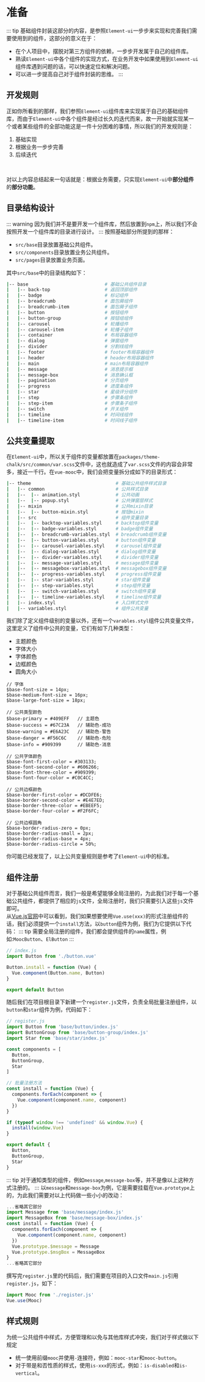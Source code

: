 # 准备
::: tip
基础组件封装这部分的内容，是参照`Element-ui`一步步来实现和完善我们需要使用到的组件，这部分的意义在于：
* 在个人项目中，摆脱对第三方组件的依赖，一步步开发属于自己的组件库。
* 熟读`Element-ui`中各个组件的实现方式，在业务开发中如果使用到`Element-ui`组件库遇到问题的话，可以快速定位和解决问题。
* 可以进一步提高自己对于组件封装的思维。
:::
## 开发规则
正如你所看到的那样，我们参照`Element-ui`组件库来实现属于自己的基础组件库，而由于`Element-ui`中各个组件是经过长久的迭代而来，故一开始就实现某一个或者某些组件的全部功能这是一件十分困难的事情，所以我们的开发规则是：
1. 基础实现
2. 根据业务一步步完善
3. 后续迭代
<br/>

对以上内容总结起来一句话就是：根据业务需要，只实现`Element-ui`中**部分组件**的**部分功能**。

## 目录结构设计
::: warning
因为我们并不是要开发一个组件库，然后放置到`npm`上，所以我们不会按照开发一个组件库的目录进行设计。
:::
按照基础部分所提到的那样：
* `src/base`目录放置基础公共组件。
* `src/components`目录放置业务公共组件。
* `src/pages`目录放置业务页面。

其中`src/base`中的目录结构如下：
```sh
|-- base                            # 基础公共组件目录
|   |-- back-top                    # 返回顶部组件
|   |-- badge                       # 标记组件 
|   |-- breadcrumb                  # 面包屑组件
|   |-- breadcrumb-item             # 面包屑子组件
|   |-- button                      # 按钮组件
|   |-- button-group                # 按钮组组件
|   |-- carousel                    # 轮播组件
|   |-- carousel-item               # 轮播子组件
|   |-- container                   # 布局容器组件
|   |-- dialog                      # 弹窗组件
|   |-- divider                     # 分割线组件
|   |-- footer                      # footer布局容器组件
|   |-- header                      # header布局容器组件
|   |-- main                        # main布局容器组件
|   |-- message                     # 消息提示框
|   |-- message-box                 # 消息确认框
|   |-- pagination                  # 分页组件
|   |-- progress                    # 进度条组件
|   |-- star                        # 星级评分组件
|   |-- step                        # 步骤条组件
|   |-- step-item                   # 步骤条子组件
|   |-- switch                      # 开关组件
|   |-- timeline                    # 时间线组件
|   |-- timeline-item               # 时间线子组件
```

## 公共变量提取
在`Element-ui`中，所以关于组件的变量都放置在`packages/theme-chalk/src/common/var.scss`文件中，这也就造成了`var.scss`文件的内容会非常多，接近一千行。在`vue-mooc`中，我们会把变量拆分成如下的目录形式：
```sh
|-- theme                               # 基础公共组件样式目录
|   |-- common                          # 公共样式目录
|   |--  |-- animation.styl             # 公共动画
|   |--  |-- popup.styl                 # 公共弹窗层样式
|   |-- mixin                           # 公共mixin目录
|   |--  |-- button-mixin.styl          # 按钮mixin
|   |-- src                             # 组件变量目录
|   |--  |-- backtop-variables.styl     # backtop组件变量
|   |--  |-- badge-variables.styl       # badge组件变量
|   |--  |-- breadcrumb-variables.styl  # breadcrumb组件变量
|   |--  |-- button-variables.styl      # button组件变量
|   |--  |-- carousel-variables.styl    # carousel组件变量
|   |--  |-- dialog-variables.styl      # dialog组件变量
|   |--  |-- divider-variables.styl     # divider组件变量
|   |--  |-- message-variables.styl     # message组件变量
|   |--  |-- messagebox-variables.styl  # messagebox组件变量
|   |--  |-- progress-variables.styl    # progress组件变量
|   |--  |-- star-variables.styl        # star组件变量
|   |--  |-- step-variables.styl        # step组件变量
|   |--  |-- switch-variables.styl      # switch组件变量
|   |--  |-- timeline-variables.styl    # timeline组件变量
|   |-- index.styl                      # 入口样式文件
|   |-- variables.styl                  # 组件公共变量
```

我们除了定义组件级别的变量以外，还有一个`varables.styl`组件公共变量文件，这里定义了组件中公共的变量，它们有如下几种类型：
* 主题颜色
* 字体大小
* 字体颜色
* 边框颜色
* 圆角大小

```stylus
// 字体
$base-font-size = 14px;
$base-medium-font-size = 16px;
$base-large-font-size = 18px;

// 公共类型颜色
$base-primary = #409EFF   // 主题色
$base-success = #67C23A   // 辅助色-成功
$base-warning = #E6A23C   // 辅助色-警告
$base-danger = #F56C6C    // 辅助色-危险
$base-info = #909399      // 辅助色-消息

// 公共字体颜色
$base-font-first-color = #303133;
$base-font-second-color = #606266;
$base-font-three-color = #909399;
$base-font-four-color = #C0C4CC;

// 公共边框颜色
$base-border-first-color = #DCDFE6;
$base-border-second-color = #E4E7ED;
$base-border-three-color = #EBEEF5;
$base-border-four-color = #F2F6FC;

// 公共边框圆角
$base-border-radius-zero = 0px;
$base-border-radius-small = 2px;
$base-border-radius-base = 4px;
$base-border-radius-circle = 50%;
```

你可能已经发现了，以上公共变量规则是参考了`Element-ui`中的标准。

## 组件注册
对于基础公共组件而言，我们一般是希望能够全局注册的，为此我们对于每一个基础公共组件，都提供了相应的`js`文件，全局注册时，我们只需要引入这些`js`文件即可。<br/>
从[Vue.js官网](https://cn.vuejs.org/v2/api/#Vue-use)中可以看到，我们如果想要使用`Vue.use(xxx)`的形式注册组件的话，我们必须提供一个`install`方法，以`button`组件为例，我们为它提供以下代码：
::: tip
需要全局注册的组件，我们都会提供组件的`name`属性，例如:`MoocButton`、`ElButton`
:::
```js
// index.js
import Button from './button.vue'

Button.install = function (Vue) {
  Vue.component(Button.name, Button)
}

export default Button
```
随后我们在项目根目录下新建一个`register.js`文件，负责全局批量注册组件，以`button`和`star`组件为例，代码如下：
```js
// register.js
import Button from 'base/button/index.js'
import ButtonGroup from 'base/button-group/index.js'
import Star from 'base/star/index.js'

const components = [
  Button,
  ButtonGroup,
  Star
]

// 批量注册方法
const install = function (Vue) {
  components.forEach(component => {
    Vue.component(component.name, component)
  })
}

if (typeof window !== 'undefined' && window.Vue) {
  install(window.Vue)
}

export default {
  Button,
  ButtonGroup,
  Star
}
```

::: tip
对于通知类型的组件，例如`message`,`message-box`等，并不是像以上这种方式注册的。
:::
以`message`和`message-box`为例，它是需要挂载在`Vue.prototype`上的，为此我们需要对以上代码做一些小小的改动：
```js {2,3,8,9}
...省略其它部分
import Message from 'base/message/index.js'
import MessageBox from 'base/message-box/index.js'
const install = function (Vue) {
  components.forEach(component => {
    Vue.component(component.name, component)
  })
  Vue.prototype.$message = Message
  Vue.prototype.$msgBox = MessageBox
}
...省略其它部分
```

撰写完`register.js`里的代码后，我们需要在项目的入口文件`main.js`引用`register.js`，如下：
```js
import Mooc from './register.js'
Vue.use(Mooc)
```

## 样式规则
为统一公共组件中样式，方便管理和以免与其他库样式冲突，我们对于样式做以下规定
* 统一使用前缀`mooc`并使用`-`连接符，例如：`mooc-star`和`mooc-button`。
* 对于带是和否性质的样式，使用`is-xxx`的形式，例如：`is-disabled`和`is-vertical`。